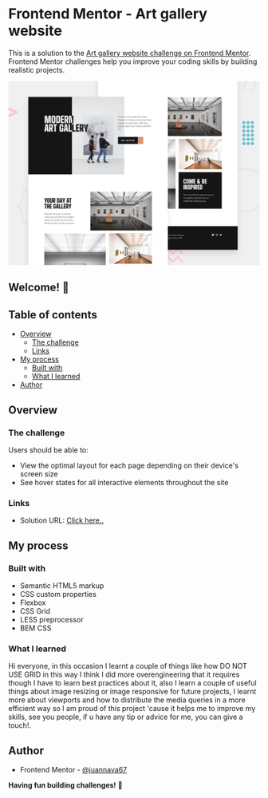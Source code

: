 # Frontend Mentor - Art gallery website

This is a solution to the [Art gallery website challenge on Frontend Mentor](https://www.frontendmentor.io/challenges/art-gallery-website-yVdrZlxyA). Frontend Mentor challenges help you improve your coding skills by building realistic projects. 

![Design preview for the Art gallery website coding challenge](./preview.jpg)

## Welcome! 👋

## Table of contents

- [Overview](#overview)
  - [The challenge](#the-challenge)
  - [Links](#links)
- [My process](#my-process)
  - [Built with](#built-with)
  - [What I learned](#what-i-learned)
- [Author](#author)

## Overview

### The challenge

Users should be able to:

- View the optimal layout for each page depending on their device's screen size
- See hover states for all interactive elements throughout the site

### Links
- Solution URL: [Click here..](https://art-gallery-nava.netlify.app/)

## My process

### Built with

- Semantic HTML5 markup
- CSS custom properties
- Flexbox
- CSS Grid
- LESS preprocessor
- BEM CSS

### What I learned

Hi everyone, in this occasion I learnt a couple of things like how DO NOT USE GRID in this way I think I did more overengineering that it requires though I have to learn best practices about it, also I learn a couple of useful things about image resizing or image responsive for future projects, I learnt more about viewports and how to distribute the media queries in a more efficient way so I am proud of this project 'cause it helps me to improve my skills, see you people, if u have any tip or advice for me, you can give a touch!.

## Author
- Frontend Mentor - [@juannava67](https://www.frontendmentor.io/profile/juannava67)

**Having fun building challenges!** 🚀